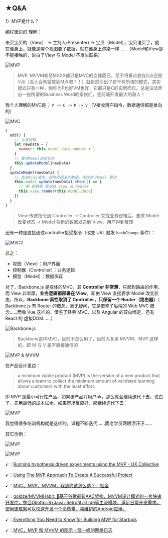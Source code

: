 ## ★Q&A

1）MVP是什么？

编程里边的 理解：

来买宝贝的（View） -> 主持人(Presenter) -> 宝贝（Model），宝贝谁买了，就在谁身上，就像是哪个视图要了数据，就在谁身上渲染一样……（Model和View是不能接触的，说白了View 与 Model 不发生联系）

![MVP](assets/img/2020-07-21-09-58-21.png)

> MVP, MVVM甚至MXXX都只是MVC的变体而已，至于将重点放在C点还是V点（没人会希望放到M点吧？！）就自然引出了若干种所谓的模式，其实模式只有一种，你称为P也好VM也好，它都只是C的实例而已。总是设法弄出一些所谓的Business Word的家伙们，是前端开发最大的敌人！

我个人理解的MVC是： `V -> C -> M -> V` （V接收用户指令，数据通信都是单向的）

![MVC](assets/img/2020-07-21-10-00-29.png)

``` js
{
  add() {
    // 业务逻辑
    let newData = {
      number: this.model.data.number + 1
    }
    // 要求Model改变状态
    this.updateModel(newData)
  },
  updateModel(newData) {
    // 发送Ajax请求，把响应回来的数据，保存到 Model 里边
    this.model.update(newData).then(() => {
      // 把 新数据 发送给 View 去 Render
      this.view.render(this.model.data)
    })
  }
}
```

> View 传送指令到 Controller -> Controller 完成业务逻辑后，要求 Model 改变状态 -> Model 将新的数据发送到 View，用户得到反馈

还有一种是直接通过controller接受指令（改变 URL 触发 `hashChange` 事件）：

![MVC2](assets/img/2020-07-21-10-07-13.png)

总之：

- 视图（View）：用户界面
- 控制器（Controller）：业务逻辑
- 模型（Model）：数据保存

对了，Backbone.js 是变体的MVC，其 **Controller 非常薄**，只起到路由的作用，而 View 非常厚，**业务逻辑都部署在 View**，即由 View 直接要求 Model 改变状态，所以，**Backbone 索性取消了 Controller，只保留一个 Router（路由器）**（ Backbone.js 有 Router 的概念，毫无疑问，它是借鉴了后端的 Web MVC 概念……而像 Vue 这样的，借鉴了经典 MVC，以及 Angular 的双向绑定，还有 React 的 虚拟DOM……）

![Backbone.js](assets/img/2020-07-21-10-16-19.png)

> Backbone这种MVC，目前不怎么用了，目前大多用 MVVM、MVP 这样的，即 M 与 V 是不直接通信的

![MVP & MVVM](assets/img/2020-07-21-10-28-57.png)

在产品设计里边：

> a minimum viable product (MVP) is the version of a new product that allows a team to collect the minimum amount of validated learning about customers with the least effort.

即 MVP 是最小可行性产品，如果该产品对用户ok，那么就会继续迭代下去，说白了，先用最低的成本试水，如果市场反应好，那继续迭代下去：

![MVP](assets/img/2020-07-21-09-43-09.png)

我觉得很多培训机构就是这样的，课程不断迭代……而老学员两眼泪汪汪……

其它示例：

![MVP](assets/img/2020-07-21-10-05-26.png)

![MVP](assets/img/2020-07-21-10-05-55.png)

➹：[Running hypothesis driven experiments using the MVP - UX Collective](https://uxdesign.cc/the-product-manager-and-the-mvp-a0c618b0d8fa)

➹：[Using The MVP Approach To Create A Successful Project](https://www.infomir.eu/eng/blog/articles/17-using-the-mvp/)

➹：[MVC、MVP、MVVM，我到底该怎么选？ - 掘金](https://juejin.im/post/5b3a3a44f265da630e27a7e6#heading-7)

➹：[goldze/MVVMHabit: 👕基于谷歌最新AAC架构，MVVM设计模式的一套快速开发库，整合Okhttp+RxJava+Retrofit+Glide等主流模块，满足日常开发需求。使用该框架可以快速开发一个高质量、易维护的Android应用。](https://github.com/goldze/MVVMHabit)

➹：[Everything You Need to Know for Building MVP for Startups](https://www.cloudways.com/blog/building-an-mvp/)

➹：[MVC，MVP 和 MVVM 的图示 - 阮一峰的网络日志](https://www.ruanyifeng.com/blog/2015/02/mvcmvp_mvvm.html)